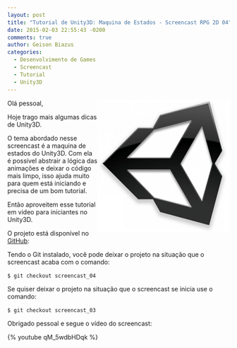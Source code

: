 ```yaml
---
layout: post
title: "Tutorial de Unity3D: Maquina de Estados - Screencast RPG 2D 04"
date: 2015-02-03 22:55:43 -0200
comments: true
author: Geison Biazus
categories:
  - Desenvolvimento de Games
  - Screencast
  - Tutorial
  - Unity3D
---
```


<img src="/images/unity3d-logo.png" style="box-shadow: 0px 0px 0px;" align="right" alt="Tutorial de Unity3D" title="Tutorial de Unity3D" width="300" height="300">

Olá pessoal,

Hoje trago mais algumas dicas de Unity3D.

O tema abordado nesse screencast é a maquina de estados do Unity3D. Com ela é possível abstrair a lógica das animações e deixar o código mais limpo, isso ajuda muito para quem está iniciando e precisa de um bom tutorial.

Então aproveitem esse tutorial em video para iniciantes no Unity3D.

<!-- more -->

O projeto está disponível no [GitHub](https://github.com/geisonbiazus/unity3d_rpg_screencast):

Tendo o Git instalado, você pode deixar o projeto na situação que o screencast acaba com o comando:

```
$ git checkout screencast_04
```

Se quiser deixar o projeto na situação que o screencast se inicia use o comando:


```
$ git checkout screencast_03
```

Obrigado pessoal e segue o vídeo do screencast:

{% youtube qM_5wdbHDqk %}
